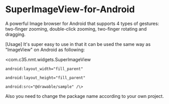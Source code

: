 # SuperImageView-for-Android
A powerful Image browser for Android that supports 4 types of gestures: two-finger zooming, double-click zooming, two-finger rotating and dragging.

[Usage]
It's super easy to use in that it can be used the same way as "ImageView" on Android as following:

 \<com.c35.nmt.widgets.SuperImageView
 
 	android:layout_width="fill_parent"
 	
 	android:layout_height="fill_parent"
 	
 	android:src="@drawable/sample" /\>

Also you need to change the package name according to your own project.
